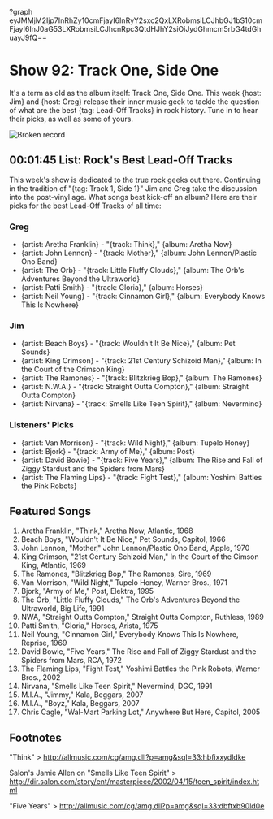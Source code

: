 ?graph eyJMMjM2Ijp7InRhZy10cmFjayI6InRyY2sxc2QxLXRobmsiLCJhbGJ1bS10cmFjayI6InJ0aG53LXRobmsiLCJhcnRpc3QtdHJhY2siOiJydGhmcm5rbG4tdGhuayJ9fQ==

# Show 92: Track One, Side One
It's a term as old as the album itself: Track One, Side One. This week {host: Jim} and {host: Greg} release their inner music geek to tackle the question of what are the best {tag: Lead-Off Tracks} in rock history. Tune in to hear their picks, as well as some of yours.

![Broken record](http://static.soundopinions.org/images/broken_record_big.jpg)

## 00:01:45 List: Rock's Best Lead-Off Tracks
This week's show is dedicated to the true rock geeks out there. Continuing in the tradition of "{tag: Track 1, Side 1}" Jim and Greg take the discussion into the post-vinyl age. What songs best kick-off an album? Here are their picks for the best Lead-Off Tracks of all time:

### Greg 

- {artist: Aretha Franklin} - "{track: Think}," {album: Aretha Now}
- {artist: John Lennon} - "{track: Mother}," {album: John Lennon/Plastic Ono Band}
- {artist: The Orb} - "{track: Little Fluffy Clouds}," {album: The Orb's Adventures Beyond the Ultraworld}
- {artist: Patti Smith} - "{track: Gloria}," {album: Horses}
- {artist: Neil Young} - "{track: Cinnamon Girl}," {album: Everybody Knows This Is Nowhere}

### Jim

- {artist: Beach Boys} - "{track: Wouldn't It Be Nice}," {album: Pet Sounds}
- {artist: King Crimson} - "{track: 21st Century Schizoid Man}," {album: In the Court of the Crimson King}
- {artist: The Ramones} - "{track: Blitzkrieg Bop}," {album: The Ramones}
- {artist: N.W.A.} - "{track: Straight Outta Compton}," {album: Straight Outta Compton}
- {artist: Nirvana} - "{track: Smells Like Teen Spirit}," {album: Nevermind}

### Listeners' Picks

- {artist: Van Morrison} - "{track: Wild Night}," {album: Tupelo Honey}
- {artist: Bjork} - "{track: Army of Me}," {album: Post}
- {artist: David Bowie} - "{track: Five Years}," {album: The Rise and Fall of Ziggy Stardust and the Spiders from Mars}
- {artist: The Flaming Lips} - "{track: Fight Test}," {album: Yoshimi Battles the Pink Robots}

## Featured Songs
1. Aretha Franklin, "Think," Aretha Now, Atlantic, 1968
2. Beach Boys, "Wouldn't It Be Nice," Pet Sounds, Capitol, 1966
3. John Lennon, "Mother," John Lennon/Plastic Ono Band, Apple, 1970
4. King Crimson, "21st Century Schizoid Man," In the Court of the Cimson King, Atlantic, 1969
5. The Ramones, "Blitzkrieg Bop," The Ramones, Sire, 1969
6. Van Morrison, "Wild Night," Tupelo Honey, Warner Bros., 1971
7. Bjork, "Army of Me," Post, Elektra, 1995
8. The Orb, "Little Fluffy Clouds," The Orb's Adventures Beyond the Ultraworld, Big Life, 1991
9. NWA, "Straight Outta Compton," Straight Outta Compton, Ruthless, 1989
10. Patti Smith, "Gloria," Horses, Arista, 1975
11. Neil Young, "Cinnamon Girl," Everybody Knows This Is Nowhere, Reprise, 1969
12. David Bowie, "Five Years," The Rise and Fall of Ziggy Stardust and the Spiders from Mars, RCA, 1972
13. The Flaming Lips, "Fight Test," Yoshimi Battles the Pink Robots, Warner Bros., 2002
14. Nirvana, "Smells Like Teen Spirit," Nevermind, DGC, 1991
15. M.I.A., "Jimmy," Kala, Beggars, 2007
16. M.I.A., "Boyz," Kala, Beggars, 2007
17. Chris Cagle, "Wal-Mart Parking Lot," Anywhere But Here, Capitol, 2005

## Footnotes
"Think" > http://allmusic.com/cg/amg.dll?p=amg&sql=33:hbfixxydldke

Salon's Jamie Allen on "Smells Like Teen Spirit" > http://dir.salon.com/story/ent/masterpiece/2002/04/15/teen_spirit/index.html

"Five Years" > http://allmusic.com/cg/amg.dll?p=amg&sql=33:dbftxb90ld0e
